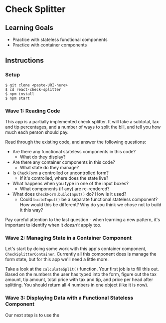 # Check Splitter

## Learning Goals

- Practice with stateless functional components
- Practice with container components

## Instructions

### Setup

```
$ git clone <paste-URI-here>
$ cd react-check-splitter
$ npm install
$ npm start
```

### Wave 1: Reading Code

This app is a partially implemented check splitter. It will take a subtotal, tax and tip percentages, and a number of ways to split the bill, and tell you how much each person should pay.

Read through the existing code, and answer the following questions:
- Are there any functional stateless components in this code?
  - What do they display?
- Are there any container components in this code?
  - What state do they manage?
- Is `CheckForm` a controlled or uncontrolled form?
  - If it's controlled, where does the state live?
- What happens when you type in one of the input boxes?
  - What components (if any) are re-rendered?
- What does `CheckForm.buildInput()` do? How is it used?
  - Could `buildInput()` be a separate functional stateless component? How would this be different? Why do you think we chose not to build it this way?

Pay careful attention to the last question - when learning a new pattern, it's important to identify when it _doesn't_ apply too.

### Wave 2: Managing State in a Container Component

Let's start by doing some work with this app's container component, `CheckSplitterContainer`. Currently all this component does is manage the form state, but for this app we'll need a little more.

Take a look at the `calculateSplit()` function. Your first job is to fill this out. Based on the numbers the user has typed into the form, figure out the tax amount, tip amount, total price with tax and tip, and price per head after splitting. You should return all 4 numbers in one object (like it is now).

### Wave 3: Displaying Data with a Functional Stateless Component

Our next step is to use the 
